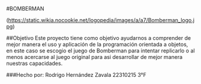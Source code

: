 #BOMBERMAN

(https://static.wikia.nocookie.net/logopedia/images/a/a7/Bomberman_logo.jpg)

##Objetivo
Este proyecto tiene como objetivo ayudarnos a comprender de mejor manera el uso y aplicación de la programación orientada a objetos, en este caso se escogio el juego de Bomberman para intentar replicarlo o al menos acercarse al juego original para asi desarrollar de mejor manera nuestras capacidades.

###Hecho por:
Rodrigo Hernández Zavala 
22310215
3°F